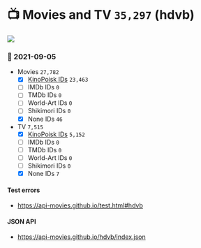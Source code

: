 # :tv: Movies and TV `35,297` (hdvb)

<a href="https://API-Movies.github.io"><img src="https://API-Movies.github.io/banner.png?cache"></a>

### :date: 2021-09-05
- Movies `27,782`
  - [x] <a href="https://API-Movies.github.io/hdvb/movie_kinopoisk_ids.json">KinoPoisk IDs</a> `23,463`
  - [ ] IMDb IDs `0`
  - [ ] TMDb IDs `0`
  - [ ] World-Art IDs `0`
  - [ ] Shikimori IDs `0`
  - [x] None IDs `46`
- TV `7,515`
  - [x] <a href="https://API-Movies.github.io/hdvb/tv_kinopoisk_ids.json">KinoPoisk IDs</a> `5,152`
  - [ ] IMDb IDs `0`
  - [ ] TMDb IDs `0`
  - [ ] World-Art IDs `0`
  - [ ] Shikimori IDs `0`
  - [x] None IDs `7`
#### Test errors
- <a href='https://api-movies.github.io/test.html#hdvb'>https://api-movies.github.io/test.html#hdvb</a>
#### JSON API
- <a href='https://api-movies.github.io/hdvb/index.json'>https://api-movies.github.io/hdvb/index.json</a>
